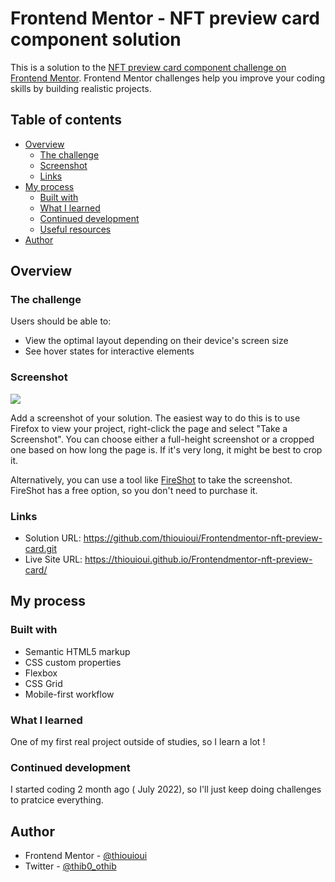# Frontend Mentor - NFT preview card component solution

This is a solution to the [NFT preview card component challenge on Frontend Mentor](https://www.frontendmentor.io/challenges/nft-preview-card-component-SbdUL_w0U). Frontend Mentor challenges help you improve your coding skills by building realistic projects. 

## Table of contents

- [Overview](#overview)
  - [The challenge](#the-challenge)
  - [Screenshot](#screenshot)
  - [Links](#links)
- [My process](#my-process)
  - [Built with](#built-with)
  - [What I learned](#what-i-learned)
  - [Continued development](#continued-development)
  - [Useful resources](#useful-resources)
- [Author](#author)


## Overview

### The challenge

Users should be able to:

- View the optimal layout depending on their device's screen size
- See hover states for interactive elements

### Screenshot

![](./screenshot.jpg)

Add a screenshot of your solution. The easiest way to do this is to use Firefox to view your project, right-click the page and select "Take a Screenshot". You can choose either a full-height screenshot or a cropped one based on how long the page is. If it's very long, it might be best to crop it.

Alternatively, you can use a tool like [FireShot](https://getfireshot.com/) to take the screenshot. FireShot has a free option, so you don't need to purchase it. 



### Links

- Solution URL: https://github.com/thiouioui/Frontendmentor-nft-preview-card.git
- Live Site URL: https://thiouioui.github.io/Frontendmentor-nft-preview-card/

## My process

### Built with

- Semantic HTML5 markup
- CSS custom properties
- Flexbox
- CSS Grid
- Mobile-first workflow

### What I learned

One of my first real project outside of studies, so I learn a lot ! 

### Continued development

I started coding 2 month ago ( July 2022), so I'll just keep doing challenges to pratcice everything.




## Author

- Frontend Mentor - [@thiouioui](https://www.https://www.frontendmentor.io/profile/thiouioui)
- Twitter - [@thib0_othib](https://www.https://twitter.com/thib0_othib)





